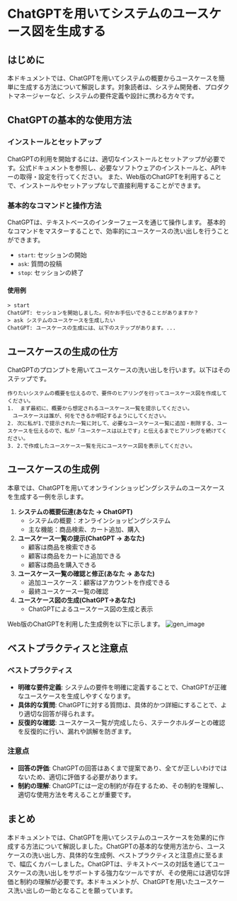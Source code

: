 # ChatGPTを用いてシステムのユースケース図を生成する

## はじめに
本ドキュメントでは、ChatGPTを用いてシステムの概要からユースケースを簡単に生成する方法について解説します。対象読者は、システム開発者、プロダクトマネージャーなど、システムの要件定義や設計に携わる方々です。

## ChatGPTの基本的な使用方法

### インストールとセットアップ
ChatGPTの利用を開始するには、適切なインストールとセットアップが必要です。公式ドキュメントを参照し、必要なソフトウェアのインストールと、APIキーの取得・設定を行ってください。
また、Web版のChatGPTを利用することで、インストールやセットアップなしで直接利用することができます。

### 基本的なコマンドと操作方法
ChatGPTは、テキストベースのインターフェースを通じて操作します。
基本的なコマンドをマスターすることで、効率的にユースケースの洗い出しを行うことができます。
- `start`: セッションの開始
- `ask`: 質問の投稿
- `stop`: セッションの終了

#### 使用例
```
> start
ChatGPT: セッションを開始しました。何かお手伝いできることがありますか？
> ask システムのユースケースを生成したい
ChatGPT: ユースケースの生成には、以下のステップがあります。...
```

## ユースケースの生成の仕方
ChatGPTのプロンプトを用いてユースケースの洗い出しを行います。以下はそのステップです。
```
作りたいシステムの概要を伝えるので、要件のヒアリングを行ってユースケース図を作成してください。
1.  まず最初に、概要から想定されるユースケース一覧を提示してください。
　ユースケースは誰が、何をできるか明記するようにしてください。
2. 次に私が1.で提示された一覧に対して、必要なユースケース一覧に追加・削除する、ユースケースを伝えるので、私が「ユースケースは以上です」と伝えるまでヒアリングを続けてください。
3. 2.で作成したユースケース一覧を元にユースケース図を表示してください。
```

## ユースケースの生成例
本章では、ChatGPTを用いてオンラインショッピングシステムのユースケースを生成する一例を示します。
1. **システムの概要伝達(あなた → ChatGPT)**
   - システムの概要：オンラインショッピングシステム
   - 主な機能：商品検索、カート追加、購入
2. **ユースケース一覧の提示(ChatGPT → あなた)**
   - 顧客は商品を検索できる
   - 顧客は商品をカートに追加できる
   - 顧客は商品を購入できる
3. **ユースケース一覧の確認と修正(あなた → あなた)**
   - 追加ユースケース：顧客はアカウントを作成できる
   - 最終ユースケース一覧の確認
4. **ユースケース図の生成(ChatGPT→あなた)**
   - ChatGPTによるユースケース図の生成と表示

Web版のChatGPTを利用した生成例を以下に示します。
![gen_image](https://github.com/chiba244qq/tools/assets/19734492/7bc4a337-3686-49ab-8c60-eb65f7496c5f)


## ベストプラクティスと注意点

### ベストプラクティス
- **明確な要件定義**: システムの要件を明確に定義することで、ChatGPTが正確なユースケースを生成しやすくなります。
- **具体的な質問**: ChatGPTに対する質問は、具体的かつ詳細にすることで、より適切な回答が得られます。
- **反復的な確認**: ユースケース一覧が完成したら、ステークホルダーとの確認を反復的に行い、漏れや誤解を防ぎます。

### 注意点
- **回答の評価**: ChatGPTの回答はあくまで提案であり、全てが正しいわけではないため、適切に評価する必要があります。
- **制約の理解**: ChatGPTには一定の制約が存在するため、その制約を理解し、適切な使用方法を考えることが重要です。

## まとめ
本ドキュメントでは、ChatGPTを用いてシステムのユースケースを効果的に作成する方法について解説しました。ChatGPTの基本的な使用方法から、ユースケースの洗い出し方、具体的な生成例、ベストプラクティスと注意点に至るまで、幅広くカバーしました。ChatGPTは、テキストベースの対話を通じてユースケースの洗い出しをサポートする強力なツールですが、その使用には適切な評価と制約の理解が必要です。本ドキュメントが、ChatGPTを用いたユースケース洗い出しの一助となることを願っています。

